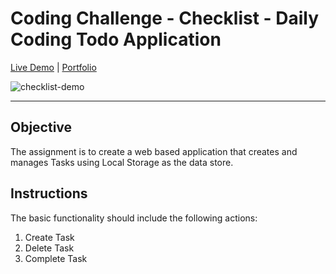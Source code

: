 # Coding Challenge - Checklist - Daily Coding Todo Application

[Live Demo](https://josuecedeno-checklist.netlify.app/) |
[Portfolio](https://josuecedeno.netlify.app/)

![checklist-demo](https://user-images.githubusercontent.com/47830532/115635711-ee9c0900-a2d1-11eb-89eb-f865f21cec54.gif)

---

## Objective

The assignment is to create a web based application that creates and manages Tasks using Local Storage as the data store.

## Instructions

The basic functionality should include the following actions:

1. Create Task
2. Delete Task
3. Complete Task
